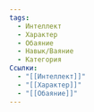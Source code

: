 ```yaml
---
tags:
  - Интеллект
  - Характер
  - Обаяние
  - Навык/Ваяние
  - Категория
Ссылки:
  - "[[Интеллект]]"
  - "[[Характер]]"
  - "[[Обаяние]]"
---
```

